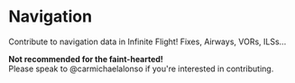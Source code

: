 # Navigation
Contribute to navigation data in Infinite Flight! Fixes, Airways, VORs, ILSs...

**Not recommended for the faint-hearted!**<br>
Please speak to @carmichaelalonso if you're interested in contributing.
